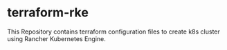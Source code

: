 # terraform-rke
This Repository contains terraform configuration files to create k8s cluster using Rancher Kubernetes Engine.
